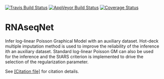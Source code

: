 [![Travis Build Status](https://travis-ci.org/tuxette/RNAseqNet.svg?branch=master)](https://travis-ci.org/tuxette/RNAseqNet)
[![AppVeyor Build Status](https://ci.appveyor.com/api/projects/status/github/tuxette/rnaseqnet?branch=master&svg=true)](https://ci.appveyor.com/project/tuxette/rnaseqnet)
[![Coverage Status](https://img.shields.io/codecov/c/github/tuxette/RNAseqNet/master.svg)](https://codecov.io/github/tuxette/RNAseqNet?branch=master)

# RNAseqNet

Infer log-linear Poisson Graphical Model with an auxiliary dataset. Hot-deck
multiple imputation method is used to improve the reliability of the inference
ith an auxiliary dataset. Standard log-linear Poisson GM can also be used for 
the inference and the StARS criterion is implemented to drive the selection of
the regularization parameter.

See [[Citation file]](./inst/CITATION) for citation details.
